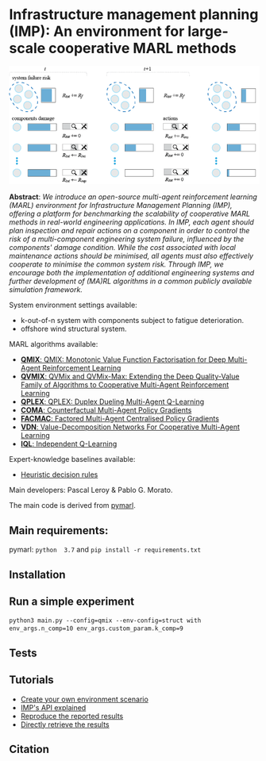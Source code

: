 # Infrastructure management planning (IMP): An environment for large-scale cooperative MARL methods
![imp](imp_intro.png)

**Abstract**: *We introduce an open-source multi-agent reinforcement learning (MARL) environment for Infrastructure Management Planning (IMP), offering a platform for benchmarking the scalability of cooperative MARL methods in real-world engineering applications. In IMP, each agent should plan inspection and repair actions on a component in order to control the risk of a multi-component engineering system failure, influenced by the components' damage condition. While the cost associated with local maintenance actions should be minimised, all agents must also effectively cooperate to minimise the common system risk. Through IMP, we encourage both the implementation of additional engineering systems and further development of (MA)RL algorithms in a common publicly available simulation framework.*

System environment settings available:
- k-out-of-n system with components subject to fatigue deterioration.
- offshore wind structural system.

MARL algorithms available:
- [**QMIX**: QMIX: Monotonic Value Function Factorisation for Deep Multi-Agent Reinforcement Learning](https://arxiv.org/abs/1803.11485)
- [**QVMIX**: QVMix and QVMix-Max: Extending the Deep Quality-Value Family of Algorithms to Cooperative Multi-Agent Reinforcement Learning](https://arxiv.org/abs/2012.12062)
- [**QPLEX**: QPLEX: Duplex Dueling Multi-Agent Q-Learning](https://arxiv.org/abs/2008.01062)
- [**COMA**: Counterfactual Multi-Agent Policy Gradients](https://arxiv.org/abs/1705.08926)
- [**FACMAC**: Factored Multi-Agent Centralised Policy Gradients](https://arxiv.org/abs/2003.06709)
- [**VDN**: Value-Decomposition Networks For Cooperative Multi-Agent Learning](https://arxiv.org/abs/1706.05296) 
- [**IQL**: Independent Q-Learning](https://arxiv.org/abs/1511.08779)

Expert-knowledge baselines available:
- [Heuristic decision rules](https://www.sciencedirect.com/science/article/pii/S0167473017302138)

Main developers: Pascal Leroy & Pablo G. Morato.

The main code is derived from [pymarl](https://github.com/oxwhirl/pymarl).

## Main requirements:
pymarl:
`python  3.7`
and
`pip install -r requirements.txt` 

## Installation

## Run a simple experiment 

```shell
python3 main.py --config=qmix --env-config=struct with env_args.n_comp=10 env_args.custom_param.k_comp=9
```         
## Tests

## Tutorials
- [Create your own environment scenario](imp_marl/imp_add_env.md)
- [IMP's API explained](imp_wrappers/wrapper_explained.md)
- [Reproduce the reported results](./results_scripts/results_reproduce.md)
- [Directly retrieve the results](./results_scripts/results_retrieve.md)

## Citation
